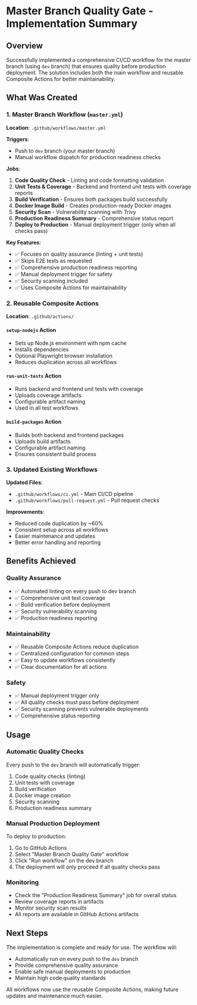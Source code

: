 # Master Branch Quality Gate - Implementation Summary

## Overview

Successfully implemented a comprehensive CI/CD workflow for the master branch (using `dev` branch) that ensures quality before production deployment. The solution includes both the main workflow and reusable Composite Actions for better maintainability.

## What Was Created

### 1. Master Branch Workflow (`master.yml`)

**Location**: `.github/workflows/master.yml`

**Triggers**:

- Push to `dev` branch (your master branch)
- Manual workflow dispatch for production readiness checks

**Jobs**:

1. **Code Quality Check** - Linting and code formatting validation
2. **Unit Tests & Coverage** - Backend and frontend unit tests with coverage reports
3. **Build Verification** - Ensures both packages build successfully
4. **Docker Image Build** - Creates production-ready Docker images
5. **Security Scan** - Vulnerability scanning with Trivy
6. **Production Readiness Summary** - Comprehensive status report
7. **Deploy to Production** - Manual deployment trigger (only when all checks pass)

**Key Features**:

- ✅ Focuses on quality assurance (linting + unit tests)
- ✅ Skips E2E tests as requested
- ✅ Comprehensive production readiness reporting
- ✅ Manual deployment trigger for safety
- ✅ Security scanning included
- ✅ Uses Composite Actions for maintainability

### 2. Reusable Composite Actions

**Location**: `.github/actions/`

#### `setup-nodejs` Action

- Sets up Node.js environment with npm cache
- Installs dependencies
- Optional Playwright browser installation
- Reduces duplication across all workflows

#### `run-unit-tests` Action

- Runs backend and frontend unit tests with coverage
- Uploads coverage artifacts
- Configurable artifact naming
- Used in all test workflows

#### `build-packages` Action

- Builds both backend and frontend packages
- Uploads build artifacts
- Configurable artifact naming
- Ensures consistent build process

### 3. Updated Existing Workflows

**Updated Files**:

- `.github/workflows/ci.yml` - Main CI/CD pipeline
- `.github/workflows/pull-request.yml` - Pull request checks

**Improvements**:

- Reduced code duplication by ~60%
- Consistent setup across all workflows
- Easier maintenance and updates
- Better error handling and reporting

## Benefits Achieved

### Quality Assurance

- ✅ Automated linting on every push to dev branch
- ✅ Comprehensive unit test coverage
- ✅ Build verification before deployment
- ✅ Security vulnerability scanning
- ✅ Production readiness reporting

### Maintainability

- ✅ Reusable Composite Actions reduce duplication
- ✅ Centralized configuration for common steps
- ✅ Easy to update workflows consistently
- ✅ Clear documentation for all actions

### Safety

- ✅ Manual deployment trigger only
- ✅ All quality checks must pass before deployment
- ✅ Security scanning prevents vulnerable deployments
- ✅ Comprehensive status reporting

## Usage

### Automatic Quality Checks

Every push to the `dev` branch will automatically trigger:

1. Code quality checks (linting)
2. Unit tests with coverage
3. Build verification
4. Docker image creation
5. Security scanning
6. Production readiness summary

### Manual Production Deployment

To deploy to production:

1. Go to GitHub Actions
2. Select "Master Branch Quality Gate" workflow
3. Click "Run workflow" on the dev branch
4. The deployment will only proceed if all quality checks pass

### Monitoring

- Check the "Production Readiness Summary" job for overall status
- Review coverage reports in artifacts
- Monitor security scan results
- All reports are available in GitHub Actions artifacts

## Next Steps

The implementation is complete and ready for use. The workflow will:

- Automatically run on every push to the `dev` branch
- Provide comprehensive quality assurance
- Enable safe manual deployments to production
- Maintain high code quality standards

All workflows now use the reusable Composite Actions, making future updates and maintenance much easier.

